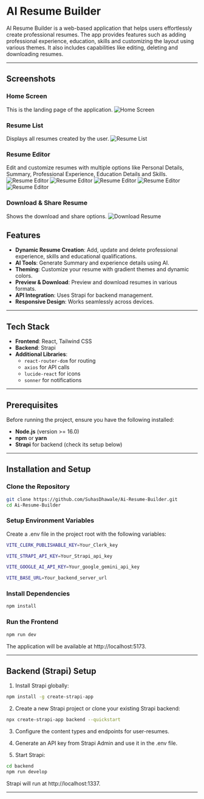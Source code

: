 # AI Resume Builder

AI Resume Builder is a web-based application that helps users effortlessly create professional resumes. The app provides features such as adding professional experience, education, skills and customizing the layout using various themes. It also includes capabilities like editing, deleting and downloading resumes.

---

## Screenshots

### Home Screen
This is the landing page of the application.
![Home Screen](./screenshots/landingScreen.png)

### Resume List
Displays all resumes created by the user.
![Resume List](./screenshots/homeScreen.png)


### Resume Editor
Edit and customize resumes with multiple options like Personal Details, Summary, Professional Experience, Education Details and Skills.
![Resume Editor](./screenshots/personalDetail.png)
![Resume Editor](./screenshots/summary.png)
![Resume Editor](./screenshots/professionalExp.png)
![Resume Editor](./screenshots/education.png)
![Resume Editor](./screenshots/skills.png)

### Download & Share Resume
Shows the download and share options.
![Download Resume](./screenshots/download.png)



## Features

- **Dynamic Resume Creation**: Add, update and delete professional experience, skills and educational qualifications.
- **AI Tools**: Generate Summary and experience details using AI.
- **Theming**: Customize your resume with gradient themes and dynamic colors.
- **Preview & Download**: Preview and download resumes in various formats.
- **API Integration**: Uses Strapi for backend management.
- **Responsive Design**: Works seamlessly across devices.

---

## Tech Stack

- **Frontend**: React, Tailwind CSS
- **Backend**: Strapi
- **Additional Libraries**:
  - `react-router-dom` for routing
  - `axios` for API calls
  - `lucide-react` for icons
  - `sonner` for notifications

---

## Prerequisites

Before running the project, ensure you have the following installed:

- **Node.js** (version >= 16.0)
- **npm** or **yarn**
- **Strapi** for backend (check its setup below)

---

## Installation and Setup

### Clone the Repository

```bash
git clone https://github.com/SuhasDhawale/Ai-Resume-Builder.git
cd Ai-Resume-Builder
```

### Setup Environment Variables

Create a .env file in the project root with the following variables:

```bash
VITE_CLERK_PUBLISHABLE_KEY=Your_Clerk_key

VITE_STRAPI_API_KEY=Your_Strapi_api_key

VITE_GOOGLE_AI_API_KEY=Your_google_gemini_api_key

VITE_BASE_URL=Your_backend_server_url
```

### Install Dependencies

```bash
npm install
```

### Run the Frontend

```bash
npm run dev
```

The application will be available at http://localhost:5173.

---

## Backend (Strapi) Setup

1. Install Strapi globally:

```bash
npm install -g create-strapi-app
```

2. Create a new Strapi project or clone your existing Strapi backend:

```bash
npx create-strapi-app backend --quickstart
```

3. Configure the content types and endpoints for user-resumes.

4. Generate an API key from Strapi Admin and use it in the .env file.

5. Start Strapi:

```bash
cd backend
npm run develop
```

Strapi will run at http://localhost:1337.

---

